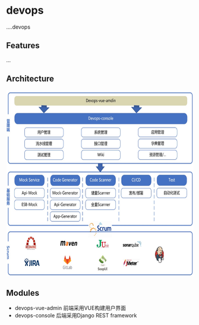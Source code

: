 # devops

....devops

## Features

...

## Architecture
<img src="https://github.com/lilinghell/devops/blob/master/doc/img/ljjg.jpg" height=500px; alt="逻辑架构"/>

## Modules
* devops-vue-admin
前端采用VUE构建用户界面
* devops-console
后端采用Django REST framework
